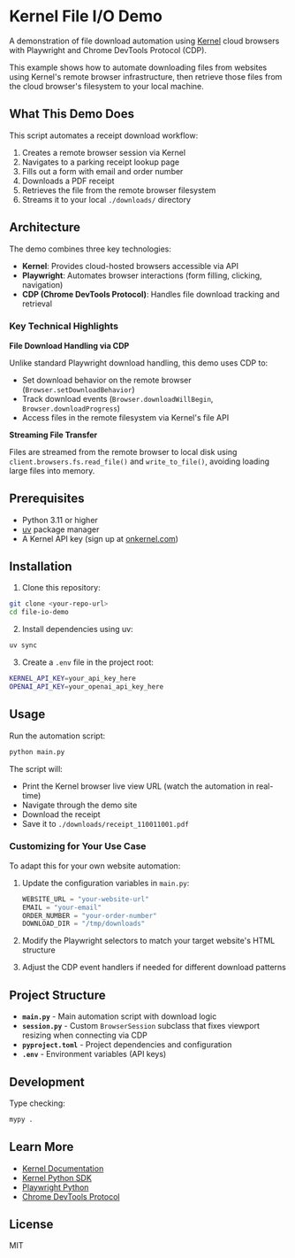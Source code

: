 # Kernel File I/O Demo

A demonstration of file download automation using [Kernel](https://onkernel.com) cloud browsers with Playwright and Chrome DevTools Protocol (CDP).

This example shows how to automate downloading files from websites using Kernel's remote browser infrastructure, then retrieve those files from the cloud browser's filesystem to your local machine.

## What This Demo Does

This script automates a receipt download workflow:

1. Creates a remote browser session via Kernel
2. Navigates to a parking receipt lookup page
3. Fills out a form with email and order number
4. Downloads a PDF receipt
5. Retrieves the file from the remote browser filesystem
6. Streams it to your local `./downloads/` directory

## Architecture

The demo combines three key technologies:

- **Kernel**: Provides cloud-hosted browsers accessible via API
- **Playwright**: Automates browser interactions (form filling, clicking, navigation)
- **CDP (Chrome DevTools Protocol)**: Handles file download tracking and retrieval

### Key Technical Highlights

**File Download Handling via CDP**

Unlike standard Playwright download handling, this demo uses CDP to:
- Set download behavior on the remote browser (`Browser.setDownloadBehavior`)
- Track download events (`Browser.downloadWillBegin`, `Browser.downloadProgress`)
- Access files in the remote filesystem via Kernel's file API

**Streaming File Transfer**

Files are streamed from the remote browser to local disk using `client.browsers.fs.read_file()` and `write_to_file()`, avoiding loading large files into memory.

## Prerequisites

- Python 3.11 or higher
- [uv](https://docs.astral.sh/uv/) package manager
- A Kernel API key (sign up at [onkernel.com](https://onkernel.com))

## Installation

1. Clone this repository:
```bash
git clone <your-repo-url>
cd file-io-demo
```

2. Install dependencies using uv:
```bash
uv sync
```

3. Create a `.env` file in the project root:
```bash
KERNEL_API_KEY=your_api_key_here
OPENAI_API_KEY=your_openai_api_key_here
```

## Usage

Run the automation script:

```bash
python main.py
```

The script will:
- Print the Kernel browser live view URL (watch the automation in real-time)
- Navigate through the demo site
- Download the receipt
- Save it to `./downloads/receipt_110011001.pdf`

### Customizing for Your Use Case

To adapt this for your own website automation:

1. Update the configuration variables in `main.py`:
   ```python
   WEBSITE_URL = "your-website-url"
   EMAIL = "your-email"
   ORDER_NUMBER = "your-order-number"
   DOWNLOAD_DIR = "/tmp/downloads"
   ```

2. Modify the Playwright selectors to match your target website's HTML structure

3. Adjust the CDP event handlers if needed for different download patterns

## Project Structure

- **`main.py`** - Main automation script with download logic
- **`session.py`** - Custom `BrowserSession` subclass that fixes viewport resizing when connecting via CDP
- **`pyproject.toml`** - Project dependencies and configuration
- **`.env`** - Environment variables (API keys)

## Development

Type checking:
```bash
mypy .
```

## Learn More

- [Kernel Documentation](https://docs.onkernel.com)
- [Kernel Python SDK](https://github.com/onkernel/kernel-python-sdk)
- [Playwright Python](https://playwright.dev/python/)
- [Chrome DevTools Protocol](https://chromedevtools.github.io/devtools-protocol/)

## License

MIT
